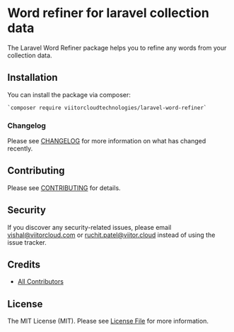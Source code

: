 # Word refiner for laravel collection data

The Laravel Word Refiner package helps you to refine any words from your collection data.

## Installation

You can install the package via composer:

    `composer require viitorcloudtechnologies/laravel-word-refiner`

### Changelog

Please see [CHANGELOG](CHANGELOG.md) for more information on what has changed recently.

## Contributing

Please see [CONTRIBUTING](CONTRIBUTING.md) for details.

## Security

If you discover any security-related issues, please email vishal@viitorcloud.com or ruchit.patel@viitor.cloud instead of using the issue tracker.

## Credits

- [All Contributors](../../contributors)

## License

The MIT License (MIT). Please see [License File](LICENSE.md) for more information.
